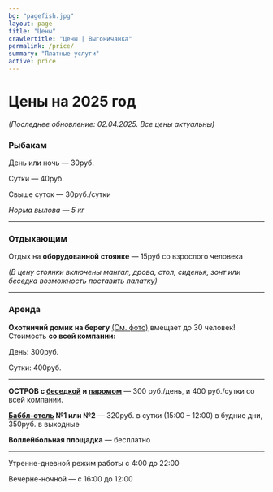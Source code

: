 ```yaml
---
bg: "pagefish.jpg"
layout: page
title: "Цены"
crawlertitle: "Цены | Выгоничанка"
permalink: /price/
summary: "Платные услуги"
active: price 
---
```


# Цены на 2025 год

_(Последнее обновление: 02.04.2025. Все цены актуальны)_

### Рыбакам
День или ночь — 30руб.

Сутки — 40руб.

Свыше суток — 30руб./сутки

_Норма вылова — 5 кг_

_____________________

### Отдыхающим

Отдых на **оборудованной стоянке** — 15руб со взрослого человека

_(В цену стоянки включены мангал, дрова, стол, сиденья, зонт или беседка возможность поставить палатку)_

____________________

### Аренда

**Охотничий домик на берегу** [(См. фото)](https://www.instagram.com/p/BKsqO-Cgqw9/) вмещает до 30 человек! Стоимость **со всей компании:** 

День: 300руб.

Сутки: 400руб.

_____________

**ОСТРОВ с [беседкой](https://www.instagram.com/p/BKofbIZA3y8/) и [паромом](https://www.instagram.com/p/BKogGaDAKY8/)** — 300 руб./день, и 400 руб./сутки со всей компании.

**[Баббл-отель](https://www.instagram.com/bubblehotelby/?hl=en) №1 или №2** — 320руб. в сутки (15:00 – 12:00) в будние дни, 350руб. в выходные

**Воллейбольная площадка** — бесплатно

___________________________
Утренне-дневной режим работы с 4:00 до 22:00

Вечерне-ночной — с 16:00 до 12:00
